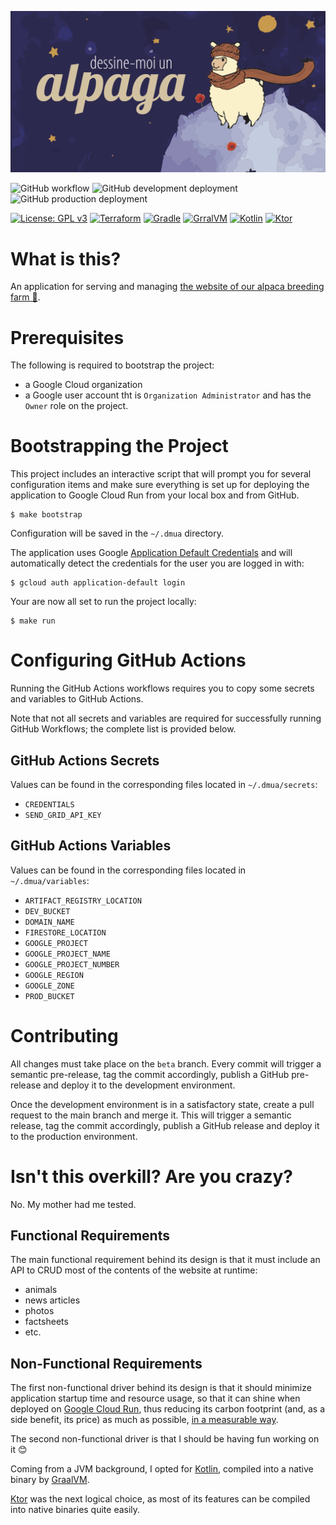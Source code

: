 ![Dessine-Moi un Alpaga](logo.png)

![GitHub workflow](https://github.com/Dessine-Moi-un-Alpaga/website/actions/workflows/release.yaml/badge.svg)
![GitHub development deployment](https://img.shields.io/github/deployments/Dessine-Moi-un-Alpaga/website/development?label=development)
![GitHub production deployment](https://img.shields.io/github/deployments/Dessine-Moi-un-Alpaga/website/production?label=production)

[![License: GPL v3](https://img.shields.io/badge/License-GPLv3-blue.svg?logo=gnu)](https://www.gnu.org/licenses/gpl-3.0)
[![Terraform](https://img.shields.io/badge/terraform-1.6.2-darkred.svg?logo=terraform)](http://gradle.org)
[![Gradle](https://img.shields.io/badge/gradle-8.4-darkgreen.svg?logo=gradle)](http://gradle.org)
[![GrralVM](https://img.shields.io/badge/graalvm-17.0.9-blue.svg?logo=openjdk)](http://graalvm.org)
[![Kotlin](https://img.shields.io/badge/kotlin-1.9.20-darkblue.svg?logo=kotlin)](http://kotlinlang.org)
[![Ktor](https://img.shields.io/badge/ktor-2.3.5-red.svg)](http://ktor.io)

# What is this?

An application for serving and managing [the website of our alpaca breeding farm 🦙](https://dessinemoiunalpaga.com).

# Prerequisites

The following is required to bootstrap the project:
* a Google Cloud organization
* a Google user account tht is `Organization Administrator` and has the `Owner` role on the project.

# Bootstrapping the Project

This project includes an interactive script that will prompt you for several configuration items and make sure
everything is set up for deploying the application to Google Cloud Run from your local box and from GitHub.

```shell
$ make bootstrap
```

Configuration will be saved in the `~/.dmua` directory.

The application uses Google
[Application Default Credentials](https://cloud.google.com/docs/authentication/application-default-credentials) and will
automatically detect the credentials for the user you are logged in with:

```shell
$ gcloud auth application-default login
```

Your are now all set to run the project locally:

```shell
$ make run
```

# Configuring GitHub Actions

Running the GitHub Actions workflows requires you to copy some secrets and variables to GitHub Actions.

Note that not all secrets and variables are required for successfully running GitHub Workflows; the complete list is
provided below.

## GitHub Actions Secrets

Values can be found in the corresponding files located in `~/.dmua/secrets`:

* `CREDENTIALS`
* `SEND_GRID_API_KEY`

## GitHub Actions Variables

Values can be found in the corresponding files located in `~/.dmua/variables`:

* `ARTIFACT_REGISTRY_LOCATION`
* `DEV_BUCKET`
* `DOMAIN_NAME`
* `FIRESTORE_LOCATION`
* `GOOGLE_PROJECT`
* `GOOGLE_PROJECT_NAME`
* `GOOGLE_PROJECT_NUMBER`
* `GOOGLE_REGION`
* `GOOGLE_ZONE`
* `PROD_BUCKET`

# Contributing

All changes must take place on the `beta` branch. Every commit will trigger a semantic pre-release, tag the commit
accordingly, publish a GitHub pre-release and deploy it to the development environment.

Once the development environment is in a satisfactory state, create a pull request to the main branch and merge it. This
will trigger a semantic release, tag the commit accordingly, publish a GitHub release and deploy it to the production
environment.

# Isn't this overkill? Are you crazy?

No. My mother had me tested.

## Functional Requirements

The main functional requirement behind its design is that it must include an API to CRUD most of the contents of the
website at runtime:
* animals
* news articles
* photos
* factsheets
* etc.

## Non-Functional Requirements

The first non-functional driver behind its design is that it should minimize application startup time and resource usage,
so that it can shine when deployed on [Google Cloud Run](https://cloud.google.com/run), thus reducing its carbon footprint (and, as a side
benefit, its price) as much as possible, [in a measurable way](https://console.cloud.google.com/carbon).

The second non-functional driver is that I should be having fun working on it 😊

Coming from a JVM background, I opted for [Kotlin](https://kotlinlang.org), compiled into a native binary by
[GraalVM](https://graalvm.org).

[Ktor](https://ktor.io) was the next logical choice, as most of its features can be compiled into native binaries quite easily.
